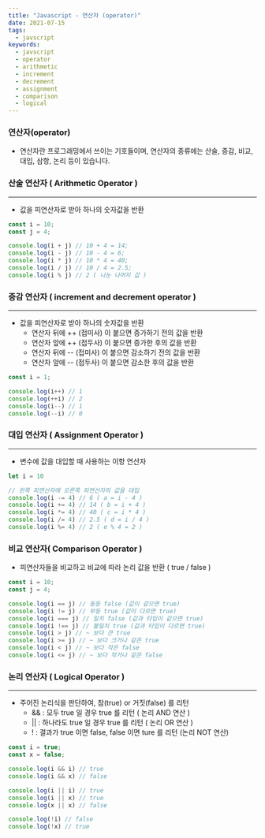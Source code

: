 ```yaml
---
title: "Javascript - 연산자 (operator)"
date: 2021-07-15
tags:
  - javscript
keywords:
  - javscript
  - operator
  - arithmetic 
  - increment
  - decrement
  - assignment
  - comparison
  - logical
---
```

### 연산자(operator)

- 연산자란 프로그래밍에서 쓰이는 기호들이며, 연산자의 종류에는 산술, 증감, 비교, 대입, 삼항, 논리 등이 있습니다.

### 산술 연산자 ( Arithmetic Operator )

---

- 값을 피연산자로 받아 하나의 숫자값을 반환
    
```jsx
const i = 10;
const j = 4;

console.log(i + j) // 10 + 4 = 14;
console.log(i - j) // 10 - 4 = 6;
console.log(i * j) // 10 * 4 = 40;
console.log(i / j) // 10 / 4 = 2.5;
console.log(i % j) // 2 ( 나눈 나머지 값 )
```
    

### 증감 연산자 ( increment and decrement operator )

---

- 값을 피연산자로 받아 하나의 숫자값을 반환
    - 연산자 뒤에 ++ (접미사) 이 붙으면 증가하기 전의 값을 반환
    - 연산자 앞에 ++ (접두사) 이 붙으면 증가한 후의 값을 반환
    - 연산자 뒤에 -- (접미사) 이 붙으면 감소하기 전의 값을 반환
    - 연산자 앞에 -- (접두사) 이 붙으면 감소한 후의 값을 반환
    
```jsx
const i = 1;

console.log(i++) // 1
console.log(++i) // 2
console.log(i--) // 1
console.log(--i) // 0
```
    

### 대입 연산자 ( Assignment Operator )

---

- 변수에 값을 대입할 때 사용하는 이항 연산자
    
```jsx
let i = 10

// 왼쪽 피연산자에 오른쪽 피연산자의 값을 대입
console.log(i -= 4) // 6 ( a = i - 4 )
console.log(i += 4) // 14 ( b = i + 4 )
console.log(i *= 4) // 40 ( c = i * 4 )
console.log(i /= 4) // 2.5 ( d = i / 4 )
console.log(i %= 4) // 2 ( e % 4 = 2 )
```
    

### 비교 연산자( Comparison Operator )

- 피연산자들을 비교하고 비교에 따라 논리 값을 반환 ( true / false )
    
```jsx
const i = 10;
const j = 4;

console.log(i == j) // 동등 false (값이 같으면 true)
console.log(i != j) // 부등 true (값이 다르면 true)
console.log(i === j) // 일치 false (값과 타입이 같으면 true)
console.log(i !== j) // 불일치 true (값과 타입이 다르면 true)
console.log(i > j) // ~ 보다 큰 true
console.log(i >= j) // ~ 보다 크거나 같은 true
console.log(i < j) // ~ 보다 작은 false
console.log(i <= j) // ~ 보다 작거나 같은 false
```
    

### 논리 연산자 ( Logical Operator )

---

- 주어진 논리식을 판단하여, 참(true) or 거짓(false) 를 리턴
    - && : 모두 true 일 경우 true 를 리턴 ( 논리 AND 연산 )
    - || : 하나라도 true 일 경우 true 를 리턴 ( 논리 OR 연산 )
    - ! : 결과가 true 이면 false, false 이면 ture 를 리턴 (논리 NOT 연산)
    
```jsx
const i = true;
const x = false;

console.log(i && i) // true
console.log(i && x) // false

console.log(i || i) // true
console.log(i || x) // true
console.log(x || x) // false

console.log(!i) // false
console.log(!x) // true
```